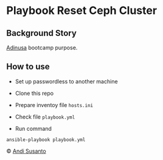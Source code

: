 # Playbook Reset Ceph Cluster

## Background Story
[Adinusa](https://adinusa.id/) bootcamp purpose.

## How to use

- Set up passwordless to another machine

- Clone this repo
- Prepare inventoy file `hosts.ini`
- Check file `playbook.yml`
- Run command

```
ansible-playbook playbook.yml
```

&copy; [Andi Susanto](https://jurnal.batutah.id)
